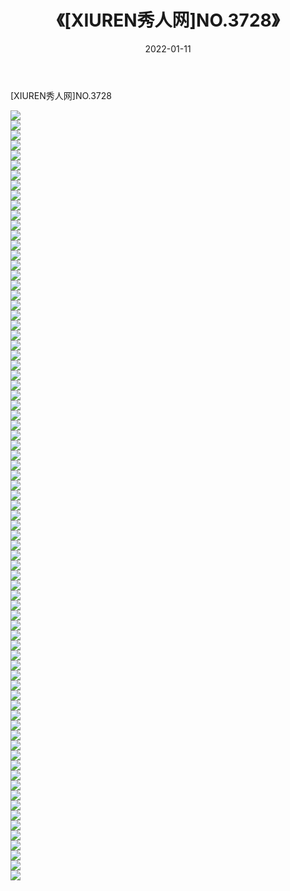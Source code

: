﻿---
layout: post
title:  《[XIUREN秀人网]NO.3728》
date:   2022-01-11
img: http://img.660000.xyz/Sharelink/秀人网/秀人网第04部分/[XIUREN秀人网]NO.3728/000.jpg
categories: [美女, 清纯, 唯美]
---

[XIUREN秀人网]NO.3728

 ![](http://img.660000.xyz/Sharelink/秀人网/秀人网第04部分/[XIUREN秀人网]NO.3728/001.jpg) <br>![](http://img.660000.xyz/Sharelink/秀人网/秀人网第04部分/[XIUREN秀人网]NO.3728/002.jpg) <br>![](http://img.660000.xyz/Sharelink/秀人网/秀人网第04部分/[XIUREN秀人网]NO.3728/003.jpg) <br>![](http://img.660000.xyz/Sharelink/秀人网/秀人网第04部分/[XIUREN秀人网]NO.3728/004.jpg) <br>![](http://img.660000.xyz/Sharelink/秀人网/秀人网第04部分/[XIUREN秀人网]NO.3728/005.jpg) <br>![](http://img.660000.xyz/Sharelink/秀人网/秀人网第04部分/[XIUREN秀人网]NO.3728/006.jpg) <br>![](http://img.660000.xyz/Sharelink/秀人网/秀人网第04部分/[XIUREN秀人网]NO.3728/007.jpg) <br>![](http://img.660000.xyz/Sharelink/秀人网/秀人网第04部分/[XIUREN秀人网]NO.3728/008.jpg) <br>![](http://img.660000.xyz/Sharelink/秀人网/秀人网第04部分/[XIUREN秀人网]NO.3728/009.jpg) <br>![](http://img.660000.xyz/Sharelink/秀人网/秀人网第04部分/[XIUREN秀人网]NO.3728/010.jpg) <br>![](http://img.660000.xyz/Sharelink/秀人网/秀人网第04部分/[XIUREN秀人网]NO.3728/011.jpg) <br>![](http://img.660000.xyz/Sharelink/秀人网/秀人网第04部分/[XIUREN秀人网]NO.3728/012.jpg) <br>![](http://img.660000.xyz/Sharelink/秀人网/秀人网第04部分/[XIUREN秀人网]NO.3728/013.jpg) <br>![](http://img.660000.xyz/Sharelink/秀人网/秀人网第04部分/[XIUREN秀人网]NO.3728/014.jpg) <br>![](http://img.660000.xyz/Sharelink/秀人网/秀人网第04部分/[XIUREN秀人网]NO.3728/015.jpg) <br>![](http://img.660000.xyz/Sharelink/秀人网/秀人网第04部分/[XIUREN秀人网]NO.3728/016.jpg) <br>![](http://img.660000.xyz/Sharelink/秀人网/秀人网第04部分/[XIUREN秀人网]NO.3728/017.jpg) <br>![](http://img.660000.xyz/Sharelink/秀人网/秀人网第04部分/[XIUREN秀人网]NO.3728/018.jpg) <br>![](http://img.660000.xyz/Sharelink/秀人网/秀人网第04部分/[XIUREN秀人网]NO.3728/019.jpg) <br>![](http://img.660000.xyz/Sharelink/秀人网/秀人网第04部分/[XIUREN秀人网]NO.3728/020.jpg) <br>![](http://img.660000.xyz/Sharelink/秀人网/秀人网第04部分/[XIUREN秀人网]NO.3728/021.jpg) <br>![](http://img.660000.xyz/Sharelink/秀人网/秀人网第04部分/[XIUREN秀人网]NO.3728/022.jpg) <br>![](http://img.660000.xyz/Sharelink/秀人网/秀人网第04部分/[XIUREN秀人网]NO.3728/023.jpg) <br>![](http://img.660000.xyz/Sharelink/秀人网/秀人网第04部分/[XIUREN秀人网]NO.3728/024.jpg) <br>![](http://img.660000.xyz/Sharelink/秀人网/秀人网第04部分/[XIUREN秀人网]NO.3728/025.jpg) <br>![](http://img.660000.xyz/Sharelink/秀人网/秀人网第04部分/[XIUREN秀人网]NO.3728/026.jpg) <br>![](http://img.660000.xyz/Sharelink/秀人网/秀人网第04部分/[XIUREN秀人网]NO.3728/027.jpg) <br>![](http://img.660000.xyz/Sharelink/秀人网/秀人网第04部分/[XIUREN秀人网]NO.3728/028.jpg) <br>![](http://img.660000.xyz/Sharelink/秀人网/秀人网第04部分/[XIUREN秀人网]NO.3728/029.jpg) <br>![](http://img.660000.xyz/Sharelink/秀人网/秀人网第04部分/[XIUREN秀人网]NO.3728/030.jpg) <br>![](http://img.660000.xyz/Sharelink/秀人网/秀人网第04部分/[XIUREN秀人网]NO.3728/031.jpg) <br>![](http://img.660000.xyz/Sharelink/秀人网/秀人网第04部分/[XIUREN秀人网]NO.3728/032.jpg) <br>![](http://img.660000.xyz/Sharelink/秀人网/秀人网第04部分/[XIUREN秀人网]NO.3728/033.jpg) <br>![](http://img.660000.xyz/Sharelink/秀人网/秀人网第04部分/[XIUREN秀人网]NO.3728/034.jpg) <br>![](http://img.660000.xyz/Sharelink/秀人网/秀人网第04部分/[XIUREN秀人网]NO.3728/035.jpg) <br>![](http://img.660000.xyz/Sharelink/秀人网/秀人网第04部分/[XIUREN秀人网]NO.3728/036.jpg) <br>![](http://img.660000.xyz/Sharelink/秀人网/秀人网第04部分/[XIUREN秀人网]NO.3728/037.jpg) <br>![](http://img.660000.xyz/Sharelink/秀人网/秀人网第04部分/[XIUREN秀人网]NO.3728/038.jpg) <br>![](http://img.660000.xyz/Sharelink/秀人网/秀人网第04部分/[XIUREN秀人网]NO.3728/039.jpg) <br>![](http://img.660000.xyz/Sharelink/秀人网/秀人网第04部分/[XIUREN秀人网]NO.3728/040.jpg) <br>![](http://img.660000.xyz/Sharelink/秀人网/秀人网第04部分/[XIUREN秀人网]NO.3728/041.jpg) <br>![](http://img.660000.xyz/Sharelink/秀人网/秀人网第04部分/[XIUREN秀人网]NO.3728/042.jpg) <br>![](http://img.660000.xyz/Sharelink/秀人网/秀人网第04部分/[XIUREN秀人网]NO.3728/043.jpg) <br>![](http://img.660000.xyz/Sharelink/秀人网/秀人网第04部分/[XIUREN秀人网]NO.3728/044.jpg) <br>![](http://img.660000.xyz/Sharelink/秀人网/秀人网第04部分/[XIUREN秀人网]NO.3728/045.jpg) <br>![](http://img.660000.xyz/Sharelink/秀人网/秀人网第04部分/[XIUREN秀人网]NO.3728/046.jpg) <br>![](http://img.660000.xyz/Sharelink/秀人网/秀人网第04部分/[XIUREN秀人网]NO.3728/047.jpg) <br>![](http://img.660000.xyz/Sharelink/秀人网/秀人网第04部分/[XIUREN秀人网]NO.3728/048.jpg) <br>![](http://img.660000.xyz/Sharelink/秀人网/秀人网第04部分/[XIUREN秀人网]NO.3728/049.jpg) <br>![](http://img.660000.xyz/Sharelink/秀人网/秀人网第04部分/[XIUREN秀人网]NO.3728/050.jpg) <br>![](http://img.660000.xyz/Sharelink/秀人网/秀人网第04部分/[XIUREN秀人网]NO.3728/051.jpg) <br>![](http://img.660000.xyz/Sharelink/秀人网/秀人网第04部分/[XIUREN秀人网]NO.3728/052.jpg) <br>![](http://img.660000.xyz/Sharelink/秀人网/秀人网第04部分/[XIUREN秀人网]NO.3728/053.jpg) <br>![](http://img.660000.xyz/Sharelink/秀人网/秀人网第04部分/[XIUREN秀人网]NO.3728/054.jpg) <br>![](http://img.660000.xyz/Sharelink/秀人网/秀人网第04部分/[XIUREN秀人网]NO.3728/055.jpg) <br>![](http://img.660000.xyz/Sharelink/秀人网/秀人网第04部分/[XIUREN秀人网]NO.3728/056.jpg) <br>![](http://img.660000.xyz/Sharelink/秀人网/秀人网第04部分/[XIUREN秀人网]NO.3728/057.jpg) <br>![](http://img.660000.xyz/Sharelink/秀人网/秀人网第04部分/[XIUREN秀人网]NO.3728/058.jpg) <br>![](http://img.660000.xyz/Sharelink/秀人网/秀人网第04部分/[XIUREN秀人网]NO.3728/059.jpg) <br>![](http://img.660000.xyz/Sharelink/秀人网/秀人网第04部分/[XIUREN秀人网]NO.3728/060.jpg) <br>![](http://img.660000.xyz/Sharelink/秀人网/秀人网第04部分/[XIUREN秀人网]NO.3728/061.jpg) <br>![](http://img.660000.xyz/Sharelink/秀人网/秀人网第04部分/[XIUREN秀人网]NO.3728/062.jpg) <br>![](http://img.660000.xyz/Sharelink/秀人网/秀人网第04部分/[XIUREN秀人网]NO.3728/063.jpg) <br>![](http://img.660000.xyz/Sharelink/秀人网/秀人网第04部分/[XIUREN秀人网]NO.3728/064.jpg) <br>![](http://img.660000.xyz/Sharelink/秀人网/秀人网第04部分/[XIUREN秀人网]NO.3728/065.jpg) <br>![](http://img.660000.xyz/Sharelink/秀人网/秀人网第04部分/[XIUREN秀人网]NO.3728/066.jpg) <br>![](http://img.660000.xyz/Sharelink/秀人网/秀人网第04部分/[XIUREN秀人网]NO.3728/067.jpg) <br>![](http://img.660000.xyz/Sharelink/秀人网/秀人网第04部分/[XIUREN秀人网]NO.3728/068.jpg) <br>![](http://img.660000.xyz/Sharelink/秀人网/秀人网第04部分/[XIUREN秀人网]NO.3728/069.jpg) <br>![](http://img.660000.xyz/Sharelink/秀人网/秀人网第04部分/[XIUREN秀人网]NO.3728/070.jpg) <br>![](http://img.660000.xyz/Sharelink/秀人网/秀人网第04部分/[XIUREN秀人网]NO.3728/071.jpg) <br>![](http://img.660000.xyz/Sharelink/秀人网/秀人网第04部分/[XIUREN秀人网]NO.3728/072.jpg) <br>![](http://img.660000.xyz/Sharelink/秀人网/秀人网第04部分/[XIUREN秀人网]NO.3728/073.jpg) <br>![](http://img.660000.xyz/Sharelink/秀人网/秀人网第04部分/[XIUREN秀人网]NO.3728/074.jpg) <br>![](http://img.660000.xyz/Sharelink/秀人网/秀人网第04部分/[XIUREN秀人网]NO.3728/075.jpg) <br>![](http://img.660000.xyz/Sharelink/秀人网/秀人网第04部分/[XIUREN秀人网]NO.3728/076.jpg) <br>![](http://img.660000.xyz/Sharelink/秀人网/秀人网第04部分/[XIUREN秀人网]NO.3728/077.jpg) <br>
